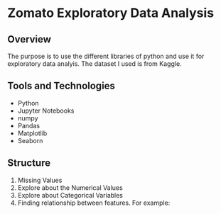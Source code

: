 # Zomato Exploratory Data Analysis

## Overview

The purpose is to use the different libraries of python and use it for exploratory data analyis. The dataset I used is from Kaggle.

## Tools and Technologies

- Python
- Jupyter Notebooks
- numpy
- Pandas
- Matplotlib
- Seaborn

## Structure

1. Missing Values
2. Explore about the Numerical Values
3. Explore about Categorical Variables
4. Finding relationship between features. For example:

